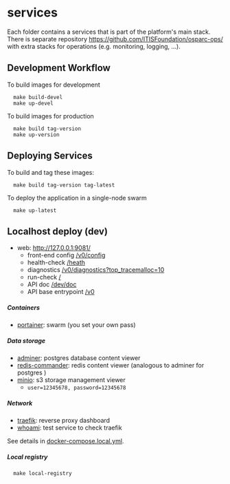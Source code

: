 # services

Each folder contains a services that is part of the platform's main stack. There is separate repository https://github.com/ITISFoundation/osparc-ops/ with extra stacks for operations (e.g. monitoring, logging, ...).


## Development Workflow

To build images for development

```!bash
  make build-devel
  make up-devel
```

To build images for production

```!bash
  make build tag-version
  make up-version
```

## Deploying Services

To build and tag these images:

```!bash
  make build tag-version tag-latest
```

To deploy the application in a single-node swarm

```!bash
  make up-latest
```

## Localhost deploy (dev)

- web: http://127.0.0.1:9081/
  - front-end config [/v0/config](http://172.0.0.1:9081/v0/config)
  - health-check [/heath](http://172.0.0.1:9081/health)
  - diagnostics [/v0/diagnostics?top_tracemalloc=10](http://172.0.0.1:9081/v0/diagnostics?top_tracemalloc=10)
  - run-check [/](http://172.0.0.1:9081/)
  - API doc [/dev/doc](http://127.0.0.1:9081/dev/doc)
  - API base entrypoint [/v0](http://127.0.0.1:9081/v0/)

##### Containers
- [portainer](http://127.0.0.1:9000/#/auth): swarm (you set your own pass)
##### Data storage
- [adminer](http://127.0.0.1:18080/?pgsql=postgres&username=simcore&db=simcoredb&ns=): postgres database content viewer
- [redis-commander](http://172.0.0.1:18081): redis content viewer (analogous to adminer for postgres )
- [minio](http://127.0.0.1:9001): s3 storage management viewer
  - ``user=12345678, password=12345678``
##### Network
- [traefik](http://172.0.0.1:8080/dashboard/): reverse proxy dashboard
- [whoami](http://127.0.0.1:8080/whoami): test service to check traefik

See details in [docker-compose.local.yml](docker-compose.local.yml).

##### Local registry

```!bash
  make local-registry
```
